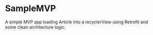 # SampleMVP

A simple MVP app loading Article into a recyclerView using Retrofit and some clean architecture logic.
